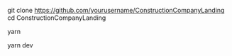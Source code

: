 git clone https://github.com/yourusername/ConstructionCompanyLanding
cd ConstructionCompanyLanding

yarn

yarn dev
